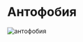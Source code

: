 # Антофобия

![антофобия](https://github.com/Diler22SS/vue-router/assets/116864243/192a64e2-5d02-47a1-b3ab-efd3215475a3)
